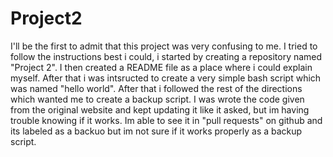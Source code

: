 # Project2
I'll be the first to admit that this project was very confusing to me. I tried to follow the instructions best i could, i started by creating a repository named "Project 2". I then created a README file as a place where i could explain myself. After that i was intsructed to create a very simple bash script which was named "hello world". After that i followed the rest of the directions which wanted me to create a backup script. I was wrote the code given from the original website and kept updating it like it asked, but im having trouble knowing if it works. Im able to see it in "pull requests" on github and its labeled as a backuo but im not sure if it works properly as a backup script.
